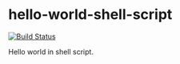 # hello-world-shell-script

[![Build Status](https://travis-ci.org/meagusp/hello-world-shell-script.svg?branch=master)](https://travis-ci.org/meagusp/hello-world-shell-script)

Hello world in shell script.
